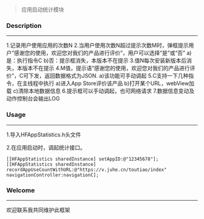 > 应用启动统计模块

### Description
---
1.记录用户使用应用的次数N
2.当用户使用次数N超过提示次数M时，弹框提示用户“感谢您的使用，欢迎您对我们的产品进行评价”，用户可以选择“是”或“否”
    a)是：执行指令C
    b)否：提示框消失，本版本不在提示
3.值N每次安装新版本后消失，本版本不在提示
4.M值，提示语“感谢您的使用，欢迎您对我们的产品进行评价”，C可下发，返回数据格式为JSON.
    a)该功能可手动调起
5.C支持一下几种指令，在主线程中执行
    a)进入App Store评价该产品
    b)打开某个URL，webView加载
    c)清除本地数据信息
6.提示框可以手动调起，也可网络请求
7.数据信息变动及动作控制台会输出LOG

### Usage
---
1.导入HFAppStatistics.h头文件

2.在应用启动时，调起统计接口。

````
[[HFAppStatistics sharedInstance] setAppID:@"12345678"];
[[HFAppStatistics sharedInstance] recordAppUseCountWithURL:@"https://v.juhe.cn/toutiao/index" navigationController:navigationC]; 

````

### Welcome
--- 
欢迎联系我共同维护此框架

